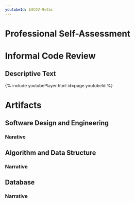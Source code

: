 ```yaml
---
youtubeId: b0CQV-9wtbs
---
```


# Professional Self-Assessment

# Informal Code Review 

## Descriptive Text

{% include youtubePlayer.html id=page.youtubeId %}


# Artifacts

## Software Design and Engineering

### Narative

## Algorithm and Data Structure

### Narrative

## Database

### Narrative


